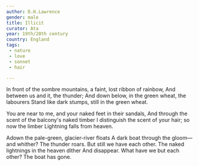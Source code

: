 ```yaml
---
author: D.H.Lawrence
gender: male
title: Illicit
curator: Ata
year: 19th/20th century
country: England
tags:
 - nature
 - love
 - sonnet
 - hair

---
```


In front of the sombre mountains, a faint, lost ribbon of rainbow,
And between us and it, the thunder;
And down below, in the green wheat, the labourers
Stand like dark stumps, still in the green wheat.

You are near to me, and your naked feet in their sandals,
And through the scent of the balcony's naked timber
I distinguish the scent of your hair; so now the limber
Lightning falls from heaven.

Adown the pale-green, glacier-river floats
A dark boat through the gloom—and whither?
The thunder roars. But still we have each other.
The naked lightnings in the heaven dither
And disappear. What have we but each other?
The boat has gone.
